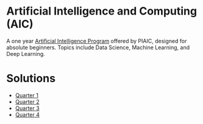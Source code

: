# Artificial Intelligence and Computing (AIC)

A one year [Artificial Intelligence Program](https://www.piaic.org/artificial-inteligence) offered by PIAIC, designed for absolute beginners. Topics include Data Science, Machine Learning, and Deep Learning.

# Solutions

- [Quarter 1]()
- [Quarter 2]()
- [Quarter 3]()
- [Quarter 4]()
